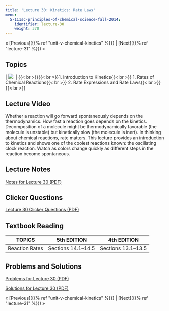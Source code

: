 ```yaml
---
title: 'Lecture 30: Kinetics: Rate Laws'
menu:
  5-111sc-principles-of-chemical-science-fall-2014:
    identifier: lecture-30
    weight: 370
---
```

« [Previous]({{% ref "unit-v-chemical-kinetics" %}}) | [Next]({{% ref "lecture-31" %}}) »

Topics
------

| ![](https://open-learning-course-data.s3.amazonaws.com/5-111sc-principles-of-chemical-science-fall-2014/4d0d6e8e19f1b51c023f3ec3c3468842_Lecture_30.jpg)  | {{< br >}}{{< br >}}1.  Introduction to Kinetics{{< br >}}    1.  Rates of Chemical Reactions{{< br >}}    2.  Rate Expressions and Rate Laws{{< br >}}{{< br >}} 

Lecture Video
-------------

Whether a reaction will go forward spontaneously depends on the thermodynamics. How fast a reaction goes depends on the kinetics. Decomposition of a molecule might be thermodynamically favorable (the molecule is unstable) but kinetically slow (the molecule is inert). In thinking about chemical reactions, rate matters. This lecture provides an introduction to kinetics and shows one of the coolest reactions known: the oscillating clock reaction. Watch as colors change quickly as different steps in the reaction become spontaneous.

Lecture Notes
-------------

[Notes for Lecture 30 (PDF)](https://open-learning-course-data.s3.amazonaws.com/5-111sc-principles-of-chemical-science-fall-2014/9751e46d3f1b60428fb647aaeb7241d9_MIT5_111F14_Lecture30.pdf)

Clicker Questions
-----------------

[Lecture 30 Clicker Questions (PDF)](https://open-learning-course-data.s3.amazonaws.com/5-111sc-principles-of-chemical-science-fall-2014/16c355a8eaa6547ee7e9eb260ae3a120_MIT5_111F14_Lec30Clkr.pdf)

Textbook Reading
----------------

| TOPICS | 5th EDITION | 4th EDITION |
| --- | --- | --- |
| Reaction Rates | Sections 14.1–14.5 | Sections 13.1–13.5 

Problems and Solutions
----------------------

[Problems for Lecture 30 (PDF)](https://open-learning-course-data.s3.amazonaws.com/5-111sc-principles-of-chemical-science-fall-2014/b82cbfa8cd8bc240999328cfc62fa177_MIT5_111F14_Lec30Prob.pdf)

[Solutions for Lecture 30 (PDF)](https://open-learning-course-data.s3.amazonaws.com/5-111sc-principles-of-chemical-science-fall-2014/8a8f2fe894ad0909bcfdc88b88a7dead_MIT5_111F14_Lec30Soln.pdf)

« [Previous]({{% ref "unit-v-chemical-kinetics" %}}) | [Next]({{% ref "lecture-31" %}}) »